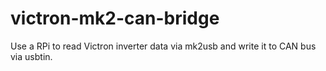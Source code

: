 # victron-mk2-can-bridge
Use a RPi to read Victron inverter data via mk2usb and write it to CAN bus via usbtin.
